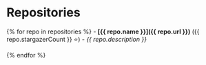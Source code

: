 # Repositories


{% for repo in repositories %} - **[{{ repo.name }}]({{ repo.url }})** ({{ repo.stargazerCount }} ⭐) - _{{ repo.description }}_

{% endfor %}
